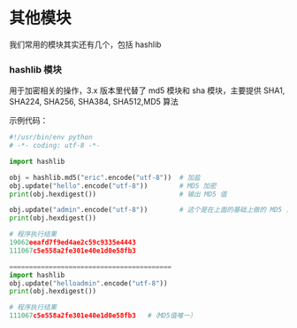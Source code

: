 # 其他模块

我们常用的模块其实还有几个，包括 hashlib 

### hashlib 模块

用于加密相关的操作，3.x 版本里代替了 md5 模块和 sha 模块，主要提供 SHA1, SHA224, SHA256, SHA384, SHA512,MD5 算法

示例代码：

```python
#!/usr/bin/env python
# -*- coding: utf-8 -*-

import hashlib

obj = hashlib.md5("eric".encode("utf-8"))  # 加盐
obj.update("hello".encode("utf-8"))        # MD5 加密
print(obj.hexdigest())                     # 输出 MD5 值

obj.update("admin".encode("utf-8"))        # 这个是在上面的基础上做的 MD5 ，相当于 helloadmin  
print(obj.hexdigest())

# 程序执行结果
19062eeafd7f9ed4ae2c59c9335e4443
111067c5e558a2fe301e40e1d0e58fb3

=========================================
import hashlib
obj.update("helloadmin".encode("utf-8"))
print(obj.hexdigest())

# 程序执行结果
111067c5e558a2fe301e40e1d0e58fb3   #（MD5值唯一）
```



